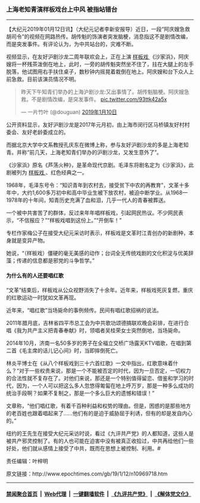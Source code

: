 ### 上海老知青演样板戏台上中风 被指站错台
------------------------

<p>
 【大纪元2019年01月12日讯】（大纪元记者李新安报导）近日，一段“阿庆嫂急救胡司令”的视频在网路热传。胡传魁的饰演者突发脑梗，消息指这不是剧情改编，而是突发事件。有评论认为，为中共站台的，灾难不断。
</p>
<p>
 视频显示，在友好沪剧沙龙二周年联欢会上，正在上演
 <a href="http://www.epochtimes.com/gb/tag/%E6%A0%B7%E6%9D%BF%E6%88%8F.html">
  样板戏
 </a>
 《沙家浜》，阿庆嫂将一杯残茶泼倒在地上，此时，一旁的胡传魁突然坐不住了，拄在大腿上的左手脱落，他试图用右手扶住桌子，数秒钟内摇晃着栽倒在地上。阿庆嫂和台下众人上前急救。目前该演员情况不明。
</p>
<p>
</p>
<blockquote class="twitter-tweet" data-lang="zh-cn">
 <p dir="ltr" lang="zh">
  昨天下午知青们举办的上海沪剧沙龙:又出事情了。胡传魁脑梗。阿庆嫂急救。不是剧情改编，是突发事件。
  <a href="https://t.co/93ttk42a5x">
   pic.twitter.com/93ttk42a5x
  </a>
 </p>
 <p>
  — 一片竹叶 (@douguan)
  <a href="https://twitter.com/douguan/status/1083286616658059264?ref_src=twsrc%5Etfw">
   2019年1月10日
  </a>
 </p>
</blockquote>
<p>
 <p>
  公开资料显示，友好沪剧沙龙是2017年元月初，由上海市闵行区马桥镇友好村村委会、友好老龄委成立的。
 </p>
 <p>
  而据北京大学中文系教授孔庆东在微博上称，参与友好沪剧沙龙的多是上海老知青。并称“前几天，上海老知青们举办的沪剧沙龙，又发生意外了”。
 </p>
 <p>
  《沙家浜》原名《芦荡火种》，是革命现代京剧。毛泽东将剧名定为《沙家浜》，此剧被列为
  <a href="http://www.epochtimes.com/gb/tag/%E6%A0%B7%E6%9D%BF%E6%88%8F.html">
   样板戏
  </a>
  、红色经典之一。
 </p>
 <p>
  1968年，毛泽东号令：“知识青年到农村去，接受贫下中农的再教育”，文革十多年中，大约1,600多万初中和高中毕业生被下放农村，被迫中断学业。从1968—1978年的十年间，知青历史充满了血和泪，几乎一代人的青春被葬送。
 </p>
 <p>
  一个被中共害苦了的群体，反过来年年唱样板戏，引起网民热议。不少网民表示，“不信报应？”“样板戏唱到这份上。”“开倒车！”
 </p>
 <p>
  专栏作家梅公子在接受大纪元采访时表示，样板戏是文革时江青创办的新剧种，本身就是变异产物。
 </p>
 <p>
  她说，“（样板戏）僵硬的毫无美感的动作；台词全无传统戏剧的文化积淀与优美辞藻；传递的信息都是邪党的斗争哲学。”
 </p>
 <h4>
  为什么有的人还要唱红歌
 </h4>
 <p>
  “文革”结束后，样板戏从公众视野消失了十余年。近年来，样板戏死灰复燃，重庆的红歌运动一时犹如文革再现。
 </p>
 <p>
  近年来，“唱红歌”当场毙命的事例频传。民间有唱红歌招祸的说法。
 </p>
 <p>
  2011年腊月底，吉林省四平市总工会为中共歌功颂德搞联欢晚会彩排，在进行合唱《我为共产主义把青春奉献》时，领唱者吴桂荣女士突然倒地，当场毙命。
 </p>
 <p>
  2014年10月，济南一名50多岁的男子在全福立交桥广场露天KTV唱歌，在唱到第二首《毛主席的话儿记心间》时，当即摔倒死亡。
 </p>
 <p>
  林炎平博士在《从八个样板戏到三十六首红歌》一文中指出，红歌意味着什么？“对于一些权贵来说，那是一个不能被否定的时代，因为一旦否定，一切权力的合法性就不复存在了。对他们来说，那还是一个特别值得留恋、借鉴和学习的时代，因为，一个人可以把这么多人忽悠得匍匐在地上呼万岁，那是一种多么成功的统治手段啊？如果不复制之，那是一个多么巨大的遗憾和错误！”
 </p>
 <p>
  文章称，“他们唱红歌，有着千百种利益和权势的理由。但是，困惑的是那些地方的老百姓也跟着唱起来了……他们有的是迫于威胁屈于利诱，但有的却是发自内心的。”
 </p>
 <p>
  纽约的王先生在接受大纪元采访时说，看过《九评共产党》的人都知道，这些人是被共产邪灵控制了。有的人也可能在迫害中没有被真正收拾过，中共再给他们一些好处，他们就从感情上接受了中共，既而在思想上被控制、利用。#
 </p>
 <p>
  责任编辑：叶梓明
 </p>
</p>
原文链接：http://www.epochtimes.com/gb/19/1/12/n10969718.htm


------------------------
#### [禁闻聚合首页](https://github.com/gfw-breaker/banned-news/blob/master/README.md) &nbsp;|&nbsp; [Web代理](https://github.com/gfw-breaker/open-proxy/blob/master/README.md) &nbsp;|&nbsp; [一键翻墙软件](https://github.com/gfw-breaker/nogfw/blob/master/README.md) &nbsp;|&nbsp; [《九评共产党》](https://github.com/gfw-breaker/9ping.md/blob/master/README.md#九评之一评共产党是什么) &nbsp;|&nbsp; [《解体党文化》](https://github.com/gfw-breaker/jtdwh.md/blob/master/README.md#绪论)